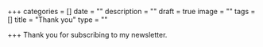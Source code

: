 +++
categories = []
date = ""
description = ""
draft = true
image = ""
tags = []
title = "Thank you"
type = ""

+++
Thank you for subscribing to my newsletter. 